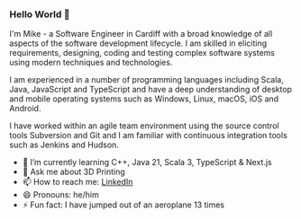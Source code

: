 ### Hello World 👋

I'm Mike - a Software Engineer in Cardiff with a broad knowledge of all aspects of the software development lifecycle. I am skilled in eliciting requirements, designing, coding and testing complex software systems using modern techniques and technologies.

I am experienced in a number of programming languages including Scala, Java, JavaScript and TypeScript and have a deep understanding of desktop and mobile operating systems such as Windows, Linux, macOS, iOS and Android. 

I have worked within an agile team environment using the source control tools Subversion and Git and I am familiar with continuous integration tools such as Jenkins and Hudson.

- 🌱 I’m currently learning C++, Java 21, Scala 3, TypeScript & Next.js
- 💬 Ask me about 3D Printing
- 📫 How to reach me: [LinkedIn](https://www.linkedin.com/in/mikepaulthomas/)
- 😄 Pronouns: he/him
- ⚡ Fun fact: I have jumped out of an aeroplane 13 times

<!--
**mikepthomas/mikepthomas** is a ✨ _special_ ✨ repository because its `README.md` (this file) appears on your GitHub profile.

Here are some ideas to get you started:

- 🔭 I’m currently working on ...
- 🌱 I’m currently learning ...
- 👯 I’m looking to collaborate on ...
- 🤔 I’m looking for help with ...
- 💬 Ask me about ...
- 📫 How to reach me: ...
- 😄 Pronouns: ...
- ⚡ Fun fact: ...
-->
